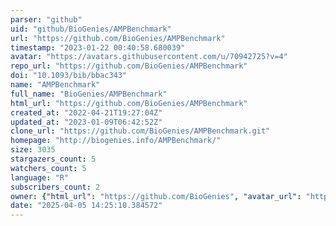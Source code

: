 ```yaml
---
parser: "github"
uid: "github/BioGenies/AMPBenchmark"
url: "https://github.com/BioGenies/AMPBenchmark"
timestamp: "2023-01-22 00:40:58.680039"
avatar: "https://avatars.githubusercontent.com/u/70942725?v=4"
repo_url: "https://github.com/BioGenies/AMPBenchmark"
doi: "10.1093/bib/bbac343"
name: "AMPBenchmark"
full_name: "BioGenies/AMPBenchmark"
html_url: "https://github.com/BioGenies/AMPBenchmark"
created_at: "2022-04-21T19:27:04Z"
updated_at: "2023-01-09T06:42:52Z"
clone_url: "https://github.com/BioGenies/AMPBenchmark.git"
homepage: "http://biogenies.info/AMPBenchmark/"
size: 3035
stargazers_count: 5
watchers_count: 5
language: "R"
subscribers_count: 2
owner: {"html_url": "https://github.com/BioGenies", "avatar_url": "https://avatars.githubusercontent.com/u/70942725?v=4", "login": "BioGenies", "type": "Organization"}
date: "2025-04-05 14:25:10.384572"
---
```

